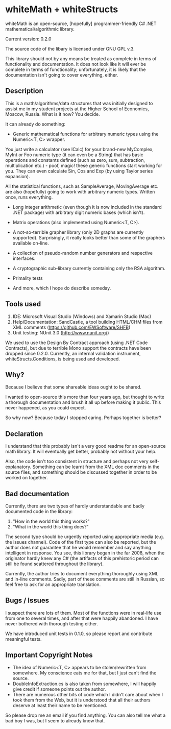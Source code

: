 # whiteMath + whiteStructs

whiteMath is an open-source, [hopefully] programmer-friendly C# .NET mathematical/algorithmic library.

Current version: 0.2.0

The source code of the libary is licensed under GNU GPL v.3.

This library should not by any means be treated as complete in terms of functionality and documentation. It does not look like it will ever be complete in terms of functionality; unfortunately, it is likely that the documentation isn't going to cover everything, either.

## Description

This is a math/algorithms/data structures that was initially designed to assist me in my student projects at the Higher School of Economics, Moscow, Russia. What is it now? You decide.

It can already do something:

- Generic mathematical functions for arbitrary numeric types using the Numeric<T, C> wrapper. 

You just write a calculator (see ICalc<T>) for your brand-new MyComplex, MyInt or Foo numeric type (it can even be a String) that has basic operations and constants defined (such as zero, sum, subtraction, multiplication etc.) - poof, magic! these generic functions start working for you. They can even calculate Sin, Cos and Exp (by using Taylor series expansion).

All the statistical functions, such as SampleAverage, MovingAverage etc. are also (hopefully) going to work with arbitrary numeric types. Written once, runs everything.

- Long integer arithmetic (even though it is now included in the standard .NET package) with arbitrary digit numeric bases (which isn't).

- Matrix operations (also implemented using Numeric<T, C>).

- A not-so-terrible grapher library (only 2D graphs are currently supported). Surprisingly, it really looks better than some of the graphers available on-line. 

- A collection of pseudo-random number generators and respective interfaces.

- A cryptographic sub-library currently containing only the RSA algorithm.

- Primality tests

- And more, which I hope do describe someday.

## Tools used

1. IDE: Microsoft Visual Studio (Windows) and Xamarin Studio (Mac)
2. Help/Documentation: SandCastle, a tool building HTML/CHM files from XML comments (https://github.com/EWSoftware/SHFB)
3. Unit testing: NUnit 3.0 (http://www.nunit.org/)

We used to use the Design By Contract approach (using .NET Code Contracts), but due to terrible Mono support the contracts have been dropped since 0.2.0. Currently, an internal validation instrument, whiteStructs.Conditions, is being used and developed.

## Why?

Because I believe that some shareable ideas ought to be shared.

I wanted to open-source this more than four years ago, but thought to write a thorough documentation and brush it all up before making it public. This never happened, as you could expect.

So why now? Because today I stopped caring. Perhaps together is better?

## Declaration

I understand that this probably isn't a very good readme for an open-source math library. It will eventually get better, probably not without your help.

Also, the code isn't too consistent in structure and perhaps not very self-explanatory. Something can be learnt from the XML doc comments in the source files, and something should be discussed together in order to be worked on together.

## Bad documentation

Currently, there are two types of hardly understandable and badly documented code in the library:

1. "How in the world this thing works?"
2. "What in the world this thing does?"

The second type should be urgently reported using appropriate media (e.g. the issues channel). Code of the first type can also be reported, but the author does not guarantee that he would remember and say anything intelligent in response. You see, this library began in the far 2008, when the originator hardly knew any C# (the artifacts of this prehistoric period can still be found scattered throughout the library).

Currently, the author tries to document everything thoroughly using XML and in-line comments. Sadly, part of these comments are still in Russian, so feel free to ask for an appropriate translation.

## Bugs / Issues

I suspect there are lots of them. Most of the functions were in real-life use from one to several times, and after that were happily abandoned. I have never bothered with thorough testing either.

We have introduced unit tests in 0.1.0, so please report and contribute meaningful tests.

## Important Copyright Notes

- The idea of Numeric<T, C> appears to be stolen/rewritten from somewhere. My conscience eats me for that, but I just can't find the source.
- DoubleInfoExtraction.cs is also taken from somewhere, I will happily give credit if someone points out the author.
- There are numerous other bits of code which I didn't care about when I took them from the Web, but it is understood that all their authors deserve at least their name to be mentioned. 

So please drop me an email if you find anything.
You can also tell me what a bad boy I was, but I seem to already know that.